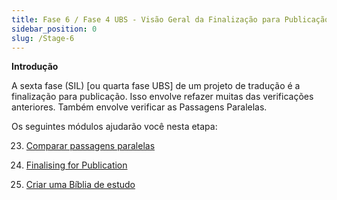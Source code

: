 ```yaml
---
title: Fase 6 / Fase 4 UBS - Visão Geral da Finalização para Publicação
sidebar_position: 0
slug: /Stage-6
---
```




**Introdução**


A sexta fase (SIL) [ou quarta fase UBS] de um projeto de tradução é a finalização para publicação. Isso envolve refazer muitas das verificações anteriores. Também envolve verificar as Passagens Paralelas.


Os seguintes módulos ajudarão você nesta etapa:


 23. [Comparar passagens paralelas](/23.PP)


 24. [Finalising for Publication](/24.FFP)


 25. [Criar uma Bíblia de estudo](/25.StudyBibles)

